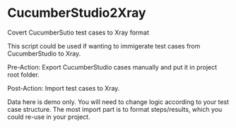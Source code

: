 # CucumberStudio2Xray
Covert CucumberSutio test cases to Xray format

This script could be used if wanting to immigerate test cases from CucumberStudio to Xray.

Pre-Action: Export CucumberStudio cases manually and put it in project root folder.

Post-Action: Import test cases to Xray.

Data here is demo only. You will need to change logic according to your test case structure. The most import part is to format steps/results, which you could re-use in your project.
